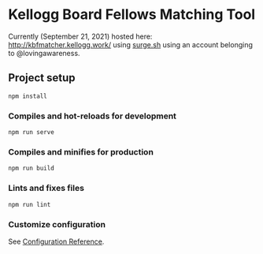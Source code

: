 # Kellogg Board Fellows Matching Tool

Currently (September 21, 2021) hosted here: http://kbfmatcher.kellogg.work/ using [surge.sh](https://surge.sh/) using an account belonging to @lovingawareness.

## Project setup
```
npm install
```

### Compiles and hot-reloads for development
```
npm run serve
```

### Compiles and minifies for production
```
npm run build
```

### Lints and fixes files
```
npm run lint
```

### Customize configuration
See [Configuration Reference](https://cli.vuejs.org/config/).
